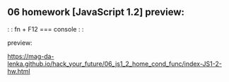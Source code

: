 ## 06 homework [JavaScript 1.2] preview:

: : fn + F12 === console : : 

preview: 

https://mag-da-lenka.github.io/hack_your_future/06_js1_2_home_cond_func/index-JS1-2-hw.html